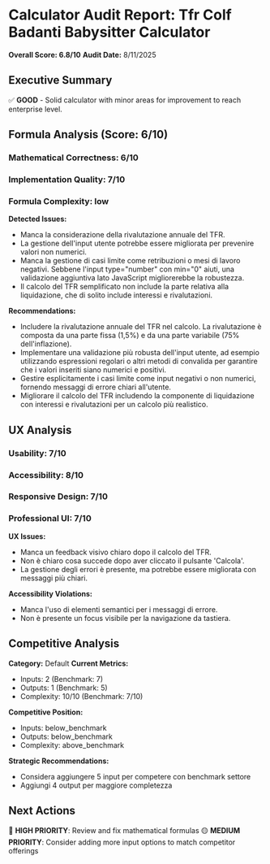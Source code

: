 # Calculator Audit Report: Tfr Colf Badanti Babysitter Calculator

**Overall Score: 6.8/10**
**Audit Date:** 8/11/2025

## Executive Summary

✅ **GOOD** - Solid calculator with minor areas for improvement to reach enterprise level.

## Formula Analysis (Score: 6/10)

### Mathematical Correctness: 6/10
### Implementation Quality: 7/10
### Formula Complexity: low

**Detected Issues:**
- Manca la  considerazione della rivalutazione annuale del TFR.
- La gestione dell'input utente potrebbe essere migliorata per prevenire valori non numerici.
- Manca la gestione di casi limite come retribuzioni o mesi di lavoro negativi. Sebbene l'input type="number" con min="0" aiuti, una validazione aggiuntiva lato JavaScript migliorerebbe la robustezza.
- Il calcolo del TFR semplificato non include la parte relativa alla liquidazione, che di solito include interessi e rivalutazioni.

**Recommendations:**
- Includere la rivalutazione annuale del TFR nel calcolo. La rivalutazione è composta da una parte fissa (1,5%) e da una parte variabile (75% dell'inflazione).
- Implementare una validazione più robusta dell'input utente, ad esempio utilizzando espressioni regolari o altri metodi di convalida per garantire che i valori inseriti siano numerici e positivi.
- Gestire esplicitamente i casi limite come input negativi o non numerici, fornendo messaggi di errore chiari all'utente.
- Migliorare il calcolo del TFR includendo la componente di liquidazione con interessi e rivalutazioni per un calcolo più realistico.

## UX Analysis

### Usability: 7/10
### Accessibility: 8/10  
### Responsive Design: 7/10
### Professional UI: 7/10

**UX Issues:**
- Manca un feedback visivo chiaro dopo il calcolo del TFR.
- Non è chiaro cosa succede dopo aver cliccato il pulsante 'Calcola'.
- La gestione degli errori è presente, ma potrebbe essere migliorata con messaggi più chiari.

**Accessibility Violations:**
- Manca l'uso di elementi semantici per i messaggi di errore.
- Non è presente un focus visibile per la navigazione da tastiera.

## Competitive Analysis

**Category:** Default
**Current Metrics:**
- Inputs: 2 (Benchmark: 7)
- Outputs: 1 (Benchmark: 5)
- Complexity: 10/10 (Benchmark: 7/10)

**Competitive Position:**
- Inputs: below_benchmark
- Outputs: below_benchmark  
- Complexity: above_benchmark

**Strategic Recommendations:**
- Considera aggiungere 5 input per competere con benchmark settore
- Aggiungi 4 output per maggiore completezza

## Next Actions

🔴 **HIGH PRIORITY**: Review and fix mathematical formulas
🟡 **MEDIUM PRIORITY**: Consider adding more input options to match competitor offerings
